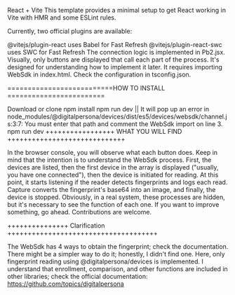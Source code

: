 React + Vite
This template provides a minimal setup to get React working in Vite with HMR and some ESLint rules.

Currently, two official plugins are available:

@vitejs/plugin-react uses Babel for Fast Refresh
@vitejs/plugin-react-swc uses SWC for Fast Refresh
The connection logic is implemented in Pb2.jsx. Visually, only buttons are displayed that call each part of the process. It's designed for understanding how to implement it later. It requires importing WebSdk in index.html. Check the configuration in tsconfig.json.

==========================HOW TO INSTALL ========================

Download or clone
npm install
npm run dev || It will pop up an error in node_modules/@digitalpersona/devices/dist/es5/devices/websdk/channel.js:3:7: You must enter that path and comment the WebSdk import on line 3.
npm run dev
+++++++++++++++++ WHAT YOU WILL FIND +++++++++++++++++++++++++++++

In the browser console, you will observe what each button does. Keep in mind that the intention is to understand the WebSdk process. First, the devices are listed, then the first device in the array is displayed ("usually, you have one connected"), then the device is initiated for reading. At this point, it starts listening if the reader detects fingerprints and logs each read. Capture converts the fingerprint's base64 into an image, and finally, the device is stopped. Obviously, in a real system, these processes are hidden, but it's necessary to see the function of each one. If you want to improve something, go ahead. Contributions are welcome.

+++++++++++++++ Clarification +++++++++++++++++++++++++++++++++++++

The WebSdk has 4 ways to obtain the fingerprint; check the documentation.
There might be a simpler way to do it; honestly, I didn't find one.
Here, only fingerprint reading using @digitalpersona/devices is implemented. I understand that enrollment, comparison, and other functions are included in other libraries; check the official documentation: https://github.com/topics/digitalpersona
